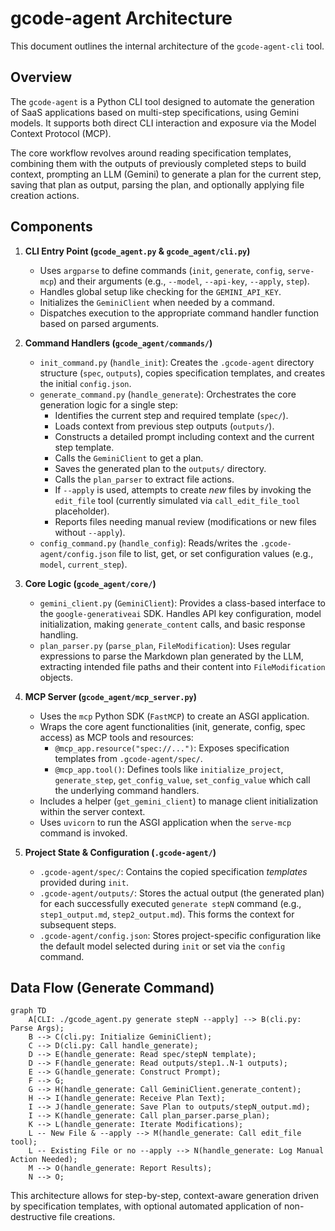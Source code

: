 # gcode-agent Architecture

This document outlines the internal architecture of the `gcode-agent-cli` tool.

## Overview

The `gcode-agent` is a Python CLI tool designed to automate the generation of SaaS applications based on multi-step specifications, using Gemini models. It supports both direct CLI interaction and exposure via the Model Context Protocol (MCP).

The core workflow revolves around reading specification templates, combining them with the outputs of previously completed steps to build context, prompting an LLM (Gemini) to generate a plan for the current step, saving that plan as output, parsing the plan, and optionally applying file creation actions.

## Components

1.  **CLI Entry Point (`gcode_agent.py` & `gcode_agent/cli.py`)**
    *   Uses `argparse` to define commands (`init`, `generate`, `config`, `serve-mcp`) and their arguments (e.g., `--model`, `--api-key`, `--apply`, `step`).
    *   Handles global setup like checking for the `GEMINI_API_KEY`.
    *   Initializes the `GeminiClient` when needed by a command.
    *   Dispatches execution to the appropriate command handler function based on parsed arguments.

2.  **Command Handlers (`gcode_agent/commands/`)**
    *   `init_command.py` (`handle_init`): Creates the `.gcode-agent` directory structure (`spec`, `outputs`), copies specification templates, and creates the initial `config.json`.
    *   `generate_command.py` (`handle_generate`): Orchestrates the core generation logic for a single step:
        *   Identifies the current step and required template (`spec/`).
        *   Loads context from previous step outputs (`outputs/`).
        *   Constructs a detailed prompt including context and the current step template.
        *   Calls the `GeminiClient` to get a plan.
        *   Saves the generated plan to the `outputs/` directory.
        *   Calls the `plan_parser` to extract file actions.
        *   If `--apply` is used, attempts to create *new* files by invoking the `edit_file` tool (currently simulated via `call_edit_file_tool` placeholder).
        *   Reports files needing manual review (modifications or new files without `--apply`).
    *   `config_command.py` (`handle_config`): Reads/writes the `.gcode-agent/config.json` file to list, get, or set configuration values (e.g., `model`, `current_step`).

3.  **Core Logic (`gcode_agent/core/`)**
    *   `gemini_client.py` (`GeminiClient`): Provides a class-based interface to the `google-generativeai` SDK. Handles API key configuration, model initialization, making `generate_content` calls, and basic response handling.
    *   `plan_parser.py` (`parse_plan`, `FileModification`): Uses regular expressions to parse the Markdown plan generated by the LLM, extracting intended file paths and their content into `FileModification` objects.

4.  **MCP Server (`gcode_agent/mcp_server.py`)**
    *   Uses the `mcp` Python SDK (`FastMCP`) to create an ASGI application.
    *   Wraps the core agent functionalities (init, generate, config, spec access) as MCP tools and resources:
        *   `@mcp_app.resource("spec://...")`: Exposes specification templates from `.gcode-agent/spec/`.
        *   `@mcp_app.tool()`: Defines tools like `initialize_project`, `generate_step`, `get_config_value`, `set_config_value` which call the underlying command handlers.
    *   Includes a helper (`get_gemini_client`) to manage client initialization within the server context.
    *   Uses `uvicorn` to run the ASGI application when the `serve-mcp` command is invoked.

5.  **Project State & Configuration (`.gcode-agent/`)**
    *   `.gcode-agent/spec/`: Contains the copied specification *templates* provided during `init`.
    *   `.gcode-agent/outputs/`: Stores the actual output (the generated plan) for each successfully executed `generate stepN` command (e.g., `step1_output.md`, `step2_output.md`). This forms the context for subsequent steps.
    *   `.gcode-agent/config.json`: Stores project-specific configuration like the default model selected during `init` or set via the `config` command.

## Data Flow (Generate Command)

```mermaid
graph TD
    A[CLI: ./gcode_agent.py generate stepN --apply] --> B(cli.py: Parse Args);
    B --> C(cli.py: Initialize GeminiClient);
    C --> D(cli.py: Call handle_generate);
    D --> E(handle_generate: Read spec/stepN template);
    D --> F(handle_generate: Read outputs/step1..N-1 outputs);
    E --> G(handle_generate: Construct Prompt);
    F --> G;
    G --> H(handle_generate: Call GeminiClient.generate_content);
    H --> I(handle_generate: Receive Plan Text);
    I --> J(handle_generate: Save Plan to outputs/stepN_output.md);
    I --> K(handle_generate: Call plan_parser.parse_plan);
    K --> L(handle_generate: Iterate Modifications);
    L -- New File & --apply --> M(handle_generate: Call edit_file tool);
    L -- Existing File or no --apply --> N(handle_generate: Log Manual Action Needed);
    M --> O(handle_generate: Report Results);
    N --> O;
```

This architecture allows for step-by-step, context-aware generation driven by specification templates, with optional automated application of non-destructive file creations. 